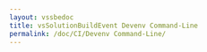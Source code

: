 ```yaml
---
layout: vssbedoc
title: vsSolutionBuildEvent Devenv Command-Line
permalink: /doc/CI/Devenv Command-Line/
---
```


